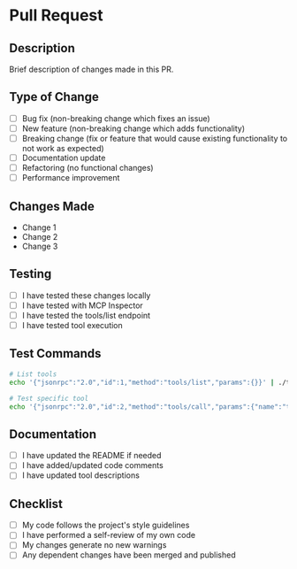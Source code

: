 # Pull Request

## Description

Brief description of changes made in this PR.

## Type of Change

- [ ] Bug fix (non-breaking change which fixes an issue)
- [ ] New feature (non-breaking change which adds functionality)
- [ ] Breaking change (fix or feature that would cause existing functionality to not work as expected)
- [ ] Documentation update
- [ ] Refactoring (no functional changes)
- [ ] Performance improvement

## Changes Made

- Change 1
- Change 2
- Change 3

## Testing

- [ ] I have tested these changes locally
- [ ] I have tested with MCP Inspector
- [ ] I have tested the tools/list endpoint
- [ ] I have tested tool execution

## Test Commands

```bash
# List tools
echo '{"jsonrpc":"2.0","id":1,"method":"tools/list","params":{}}' | ./target/debug/your-server

# Test specific tool
echo '{"jsonrpc":"2.0","id":2,"method":"tools/call","params":{"name":"tool_name","arguments":{}}}' | ./target/debug/your-server
```

## Documentation

- [ ] I have updated the README if needed
- [ ] I have added/updated code comments
- [ ] I have updated tool descriptions

## Checklist

- [ ] My code follows the project's style guidelines
- [ ] I have performed a self-review of my own code
- [ ] My changes generate no new warnings
- [ ] Any dependent changes have been merged and published
